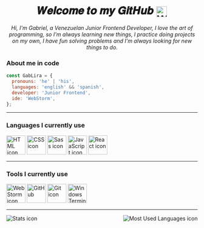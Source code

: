 <h1 align="center">𝑾𝒆𝒍𝒄𝒐𝒎𝒆 𝒕𝒐 𝒎𝒚 𝑮𝒊𝒕𝑯𝒖𝒃 <img src="https://c.tenor.com/e3GqicbfhMYAAAAi/get-greeting-get-greetings.gif" alt="Welcome icon" title="Welcome" align="center" width="28px"></h1>
<p align="center"> 
  <em>Hi, I'm Gabriel, a Venezuelan Junior Frontend Developer, I love the art of programming, so I'm always learning new things, I practice doing projects on my own, I have fun solving problems and I'm always looking for new things to do.</em>
</p>

<!-- An image here -->

### **About me in code**
```js
const GabLira = {
  pronouns: 'he' | 'his',
  languages: 'english' && 'spanish',
  developer: 'Junior Frontend',
  ide: 'WebStorm',
};
```

<hr>

<main>
  
### **Languages I currently use**

  <section align="left">
    <img src="https://img.icons8.com/color/344/html-5.png" alt="HTML icon" title="HTML" width="50px"> 
    <img src="https://img.icons8.com/color/344/css3.png" alt="CSS icon" title="CSS" width="50px">
    <img src="https://img.icons8.com/external-tal-revivo-shadow-tal-revivo/344/external-sass-a-style-sheet-professional-grade-css-extension-language-logo-shadow-tal-revivo.png"
    alt="Sass icon" title="Sass" width="50px">
    <img src="https://img.icons8.com/color/344/javascript--v1.png" alt="JavaScript icon" title="JavaScript" width="50px">
    <img src="https://img.icons8.com/color/344/react-native.png" alt="React icon" title="React" width="50px">
  </section>

  <hr>

###  Tools I currently use

  <section align="left">
    <img src="https://img.icons8.com/color/344/webstorm.png" alt="WebStorm icon" title="WebStorm" width="50px" >
    <img src="https://img.icons8.com/external-tal-revivo-color-tal-revivo/344/external-github-with-cat-logo-an-online-community-for-software-development-logo-color-tal-revivo.png"   title="GitHub" width="50px"> 
    <img src="https://img.icons8.com/color/344/git.png" alt="Git icon" title="Git" width="50px"> 
    <img src="https://img.icons8.com/ios-filled/344/command-line.png" alt="Windows Terminal icon" title="Windows Terminal" width="50px"> 
   </section>
</main>

<hr>

<footer>
  <img src="https://github-readme-stats.vercel.app/api?username=GabLira" alt="Stats icon" title="Stats Languages" align="left">
  <img src="https://github-readme-stats.vercel.app/api/top-langs/?username=GabLira" alt="Most Used Languages icon" title="Most Used Languages" align="right">
</footer>
